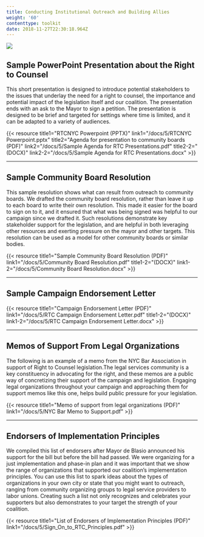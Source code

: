 ```yaml
---
title: Conducting Institutional Outreach and Building Allies
weight: '60'
contenttype: toolkit
date: 2018-11-27T22:30:18.964Z
---
```

<img src="/images/outreach-sm.jpg" />

## Sample PowerPoint Presentation about the Right to Counsel

This short presentation is designed to introduce potential stakeholders to the issues that underlay the need for a right to counsel, the importance and potential impact of the legislation itself and our coalition. The presentation ends with an ask to the Mayor to sign a petition. The presentation is designed to be brief and targeted for settings where time is limited, and it can be adapted to a variety of audiences.

{{< resource title1="RTCNYC Powerpoint (PPTX)" link1="/docs/5/RTCNYC Powerpoint.pptx" title2="Agenda for presentation to community boards (PDF)" link2="/docs/5/Sample Agenda for RTC Presentations.pdf" title2-2="(DOCX)" link2-2="/docs/5/Sample Agenda for RTC Presentations.docx" >}}

<hr />

## Sample Community Board Resolution

This sample resolution shows what can result from outreach to community boards. We drafted the community board resolution, rather than leave it up to each board to write their own resolution. This made it easier for the board to sign on to it, and it ensured that what was being signed was helpful to our campaign since we drafted it. Such resolutions demonstrate key stakeholder support for the legislation, and are helpful in both leveraging other resources and exerting pressure on the mayor and other targets. This resolution can be used as a model for other community boards or similar bodies.

{{< resource title1="Sample Community Board Resolution (PDF)" link1="/docs/5/Community Board Resolution.pdf" title1-2="(DOCX)" link1-2="/docs/5/Community Board Resolution.docx" >}}

<hr />

## Sample Campaign Endorsement Letter

{{< resource title1="Campaign Endorsement Letter (PDF)" link1="/docs/5/RTC Campaign Endorsement Letter.pdf" title1-2="(DOCX)" link1-2="/docs/5/RTC Campaign Endorsement Letter.docx" >}}

<hr />

## Memos of Support From Legal Organizations

The following is an example of a memo from the NYC Bar Association in support of Right to Counsel legislation.The legal services community is a key constituency in advocating for the right, and these memos are a public way of concretizing their support of the campaign and legislation. Engaging legal organizations throughout your campaign and approaching them for support memos like this one, helps build public pressure for your legislation.

{{< resource title1="Memo of support from legal organizations (PDF)" link1="/docs/5/NYC Bar Memo to Support.pdf" >}}

<hr />

## Endorsers of Implementation Principles

We compiled this list of endorsers after Mayor de Blasio announced his support for the bill but before the bill had passed. We were organizing for a just implementation and phase-in plan and it was important that we show the range of organizations that supported our coalition’s implementation principles. You can use this list to spark ideas about the types of organizations in your own city or state that you might want to outreach, ranging from community organizing groups to legal service providers to labor unions. Creating such a list not only recognizes and celebrates your supporters but also demonstrates to your target the strength of your coalition.   

{{< resource title1="List of Endorsers of Implementation Principles (PDF)" link1="/docs/5/Sign_On_to_RTC_Principles.pdf" >}}
